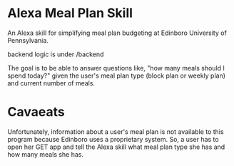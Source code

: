 # Alexa Meal Plan Skill
An Alexa skill for simplifying meal plan budgeting at Edinboro University of Pennsylvania.

backend logic is under /backend

The goal is to be able to answer questions like, "how many meals should I spend today?" given the user's meal plan type (block plan or weekly plan) and current number of meals.

# Cavaeats
Unfortunately, information about a user's meal plan is not available to this program because Edinboro uses a proprietary system. So, a user has to open her GET app and tell the Alexa skill what meal plan type she has and how many meals she has.
